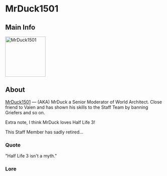 # MrDuck1501

## Main Info
<img class="" src="https://tr.rbxcdn.com/30DAY-AvatarHeadshot-045D44EB49EF5203269099646B13FF14-Png/420/420/AvatarHeadshot/Png/noFilter" alt="MrDuck1501" style="width:128px;height:128px;">

## About
[MrDuck1501](https://www.roblox.com/users/5029979019/profile) — (AKA) MrDuck a Senior Moderator of World Architect. Close friend to Valen and has shown his skills to the Staff Team by banning Griefers and so on. 

Extra note, I think MrDuck loves Half Life 3!

This Staff Member has sadly retired...

### Quote
"Half Life 3 isn't a myth."

### Lore
<!-- Add lore here -->
